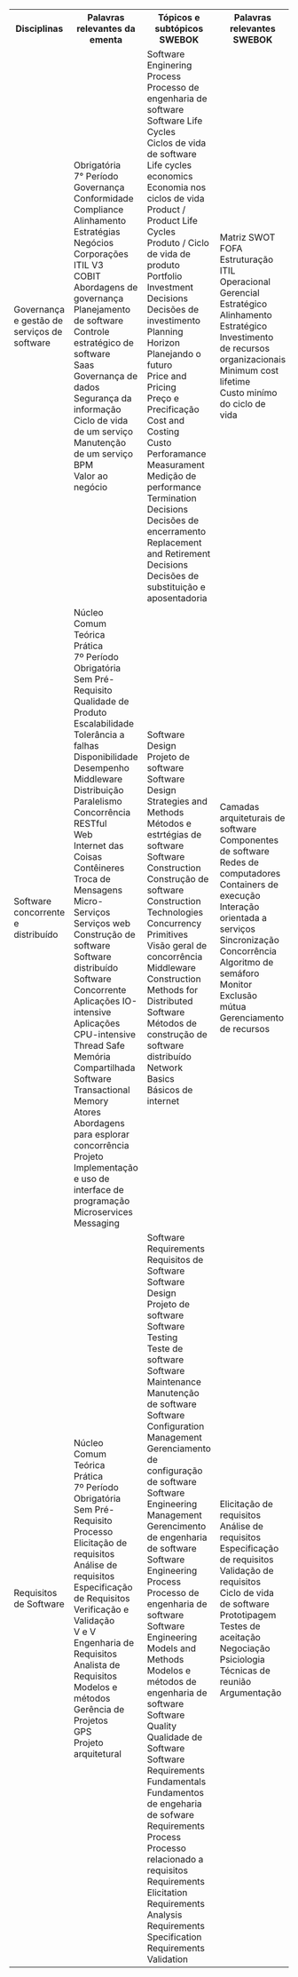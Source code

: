 <table>
    <tr>
      <th>Disciplinas</th>
      <th>Palavras relevantes da ementa</th>
      <th>Tópicos e subtópicos SWEBOK</th>
      <th>Palavras relevantes SWEBOK</th>
    </tr>
    <tr>
        <td>Governança e gestão de serviços de software</td>
            <td>Obrigatória</br>	
                7° Período</br>	
                Governança</br>	
                Conformidade</br>	
                Compliance</br>	
                Alinhamento</br>	
                Estratégias</br>	
                Negócios</br>	
                Corporações</br>	
                ITIL V3</br>	
                COBIT</br>	
                Abordagens de governança</br>	
                Planejamento de software</br>	
                Controle estratégico de software</br>	
                Saas</br>	
                Governança de dados</br>	
                Segurança da informação</br>	
                Ciclo de vida de um serviço</br>	
                Manutenção de um serviço</br>	
                BPM	</br>
                Valor ao negócio</br>
            </td>
            <td>
                Software Enginering Process</br>	
                Processo de engenharia de software</br>	
                Software Life Cycles</br>	
                Ciclos de vida de software</br>	
                Life cycles economics</br>	
                Economia nos ciclos de vida</br>	
                Product / Product Life Cycles</br>	
                Produto / Ciclo de vida de produto</br>	
                Portfolio</br>	
                Investment Decisions</br>	
                Decisões de investimento</br>	
                Planning Horizon</br>	
                Planejando o futuro	</br>
                Price and Pricing</br>	
                Preço e Precificação</br>	
                Cost and Costing</br>	
                Custo</br>	
                Perforamance Measurament</br>	
                Medição de performance</br>	
                Termination Decisions</br>
                Decisões de encerramento</br>
                Replacement and Retirement Decisions</br>
                Decisões de substituição e aposentadoria</br>
            </td>
            <td>
                Matriz SWOT</br>
                FOFA</br>
                Estruturação ITIL</br>
                Operacional</br>
                Gerencial</br>
                Estratégico</br>
                Alinhamento Estratégico</br>
                Investimento de recursos organizacionais</br>
                Minimum cost lifetime</br>
                Custo minímo do ciclo de vida</br>
            </td>
    </tr>
    <tr>
        <td>Software concorrente e distribuído</td>
            <td>Núcleo Comum	</br>
                Teórica	</br>
                Prática	</br>
                7º Período	</br>
                Obrigatória	</br>
                Sem Pré-Requisito	</br>
                Qualidade de Produto	</br>
                Escalabilidade	</br>
                Tolerância a falhas	</br>
                Disponibilidade	</br>
                Desempenho	</br>
                Middleware	</br>
                Distribuição	</br>
                Paralelismo	</br>
                Concorrência	</br>
                RESTful	</br>
                Web	</br>
                Internet das Coisas	</br>
                Contêineres	</br>
                Troca de Mensagens	</br>
                Micro-Serviços	</br>
                Serviços web	</br>
                Construção de software	</br>
                Software distribuído	</br>
                Software Concorrente	</br>
                Aplicações IO-intensive	</br>
                Aplicações CPU-intensive	</br>
                Thread Safe	</br>
                Memória Compartilhada	</br>
                Software Transactional Memory	</br>
                Atores	</br>
                Abordagens para esplorar concorrência	</br>
                Projeto	</br>
                Implementação e uso de interface de programação	</br>
                Microservices	</br>
                Messaging	</br>
            </td>
            <td>
                Software Design</br>	
                Projeto de software</br>	
                Software Design Strategies and Methods</br>	
                Métodos e estrtégias de software</br>	
                Software Construction</br>	
                Construção de software</br>	
                Construction Technologies</br>	
                Concurrency Primitives</br>	
                Visão geral de concorrência</br>	
                Middleware</br>	
                Construction Methods for Distributed Software</br>
                Métodos de construção de software distribuído</br>
                Network Basics</br>
                Básicos de internet</br>
            </td>
            <td>
                Camadas arquiteturais de software</br>
                Componentes de software </br>
                Redes de computadores</br>
                Containers de execução</br>
                Interação orientada a serviços</br>
                Sincronização</br>
                Concorrência </br>
                Algoritmo de semáforo   </br>
                Monitor</br>
                Exclusão mútua</br>
                Gerenciamento de recursos</br>
            </td>
    </tr>
    <td>Requisitos de Software</td>
            <td>Núcleo Comum	</br>
                Teórica	</br>
                Prática	</br>
                7º Período	</br>
                Obrigatória	</br>
                Sem Pré-Requisito	</br>
                Processo	</br>
                Elicitação de requisitos	</br>
                Análise de requisitos	</br>
                Especificação de Requisitos	</br>
                Verificação e Validação	</br>
                V e V	</br>
                Engenharia de Requisitos	</br>
                Analista de Requisitos	</br>
                Modelos e métodos	</br>
                Gerência de Projetos	</br>
                GPS	</br>
                Projeto arquitetural</br>	
            </td>
            <td>
                Software Requirements</br>	
                Requisitos de Software</br>	
                Software Design</br>	
                Projeto de software</br>	
                Software Testing</br>	
                Teste de software</br>	
                Software Maintenance</br>	
                Manutenção de software</br>	
                Software Configuration Management</br>	
                Gerenciamento de configuração de software</br>	
                Software Engineering Management</br>
                Gerencimento de engenharia de software</br>
                Software Engineering Process</br>
                Processo de engenharia de software</br>
                Software Engineering Models and Methods</br>
                Modelos e métodos de engenharia de software</br>
                Software Quality</br>
                Qualidade de Software</br>
                Software Requirements Fundamentals</br>
                Fundamentos de engeharia de sofware</br>
                Requirements Process</br>
                Processo relacionado a requisitos</br> 
                Requirements Elicitation</br>
                Requirements Analysis</br>
                Requirements Specification</br>
                Requirements Validation</br>
            </td>
            <td>
                Elicitação de requisitos</br>
                Análise de requisitos </br>
                Especificação de requisitos</br>
                Validação de requisitos</br>
                Ciclo de vida de software</br>
                Prototipagem</br>
                Testes de aceitação</br>
                Negociação</br>
                Psiciologia </br>
                Técnicas de reunião</br>
                Argumentação</br>
            </td>
    </tr>
</table>
